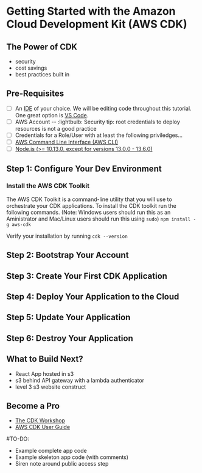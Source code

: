 # Getting Started with the Amazon Cloud Development Kit (AWS CDK)

## The Power of CDK
- security
- cost savings
- best practices built in

## Pre-Requisites
- [ ] An [IDE](https://www.codecademy.com/article/what-is-an-ide) of your choice.  We will be editing code throughout this tutorial.  One great option is [VS Code](https://code.visualstudio.com/download).
- [ ] AWS Account
-- :lightbulb: Security tip: root credentials to deploy resources is not a good practice
- [ ] Credentials for a Role/User with at least the following priviledges...
- [ ] [AWS Command Line Interface (AWS CLI)](https://docs.aws.amazon.com/cli/latest/userguide/cli-chap-getting-started.html)
- [ ] [Node.js (>= 10.13.0, except for versions 13.0.0 - 13.6.0)](https://nodejs.org/en)

## Step 1: Configure Your Dev Environment
### Install the AWS CDK Toolkit
The AWS CDK Toolkit is a command-line utility that you will use to orchestrate your CDK applications.  To install the CDK toolkit run the following commands.
(Note: Windows users should run this as an Aministrator and Mac/Linux users should run this using `sudo`)
`npm install -g aws-cdk`

Verify your installation by running `cdk --version`

## Step 2: Bootstrap Your Account

## Step 3: Create Your First CDK Application

## Step 4: Deploy Your Application to the Cloud 

## Step 5: Update Your Application

## Step 6: Destroy Your Application

## What to Build Next? 
- React App hosted in s3
- s3 behind API gateway with a lambda authenticator
- level 3 s3 website construct

## Become a Pro
- [The CDK Workshop](https://cdkworkshop.com/)
- [AWS CDK User Guide](https://docs.aws.amazon.com/CDK/latest/userguide)


#TO-DO:
- Example complete app code
- Example skeleton app code (with comments)
- Siren note around public access step 